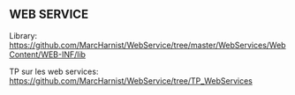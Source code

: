 ## WEB SERVICE
Library: https://github.com/MarcHarnist/WebService/tree/master/WebServices/WebContent/WEB-INF/lib

TP sur les web services: https://github.com/MarcHarnist/WebService/tree/TP_WebServices

